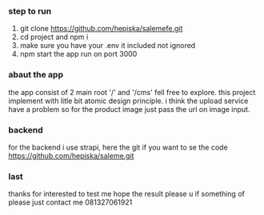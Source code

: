 ### step to run
1. git clone https://github.com/hepiska/salemefe.git
2. cd project and npm i
3. make sure you have your .env it included not ignored
4. npm start the app run on port 3000


### abaut the app
the app consist of 2 main root '/' and '/cms' fell free to explore. this project implement with litle bit atomic design principle.
i think the upload service have a problem so for the product image just pass the url on image input.


### backend
for the backend i use strapi, here the git if you want to se the code https://github.com/hepiska/saleme.git


### last 
thanks for interested to test me hope the result please u if something of please just contact me 081327061921


